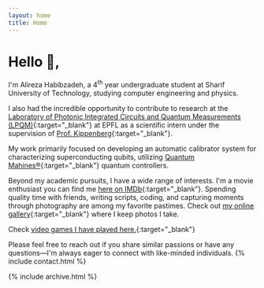 ```yaml
---
layout: home
title: Home
---
```


# Hello 👋,

I'm Alireza Habibzadeh, a 4<sup>th</sup> year undergraduate student at Sharif University of Technology, studying computer engineering and physics.

I also had the incredible opportunity to contribute to research at the
[Laboratory of Photonic Integrated Circuits and Quantum Measurements (LPQM)](https://www.epfl.ch/labs/k-lab/){:target="_blank"}
at EPFL as a scientific intern under the supervision of
[Prof.&nbsp;Kippenberg](https://scholar.google.com/citations?user=PRCbG2kAAAAJ){:target="_blank"}.

My work primarily focused on developing an automatic calibrator system for characterizing superconducting qubits, utilizing [Quantum Mahines&reg;](https://www.quantum-machines.co/){:target="_blank"} quantum controllers.

Beyond my academic pursuits, I have a wide range of interests. 
I'm a movie enthusiast you can find me [here on IMDb](https://www.imdb.com/user/ur56527251){:target="_blank"}. 
Spending quality time with friends, writing scripts, coding, and capturing moments through photography are among my favorite pastimes.
Check out 
[my online gallery](https://www.icloud.com/sharedalbum/#B0V532ODWroZNhH){:target="_blank"}
where I keep photos I take.

Check [video games I have played here.](https://alirezahabib.notion.site/ff364ab0105f4951ae92aeb9585519f6){:target="_blank"}

Please feel free to reach out if you share similar passions or have any questions—I'm always eager to connect with like-minded individuals.
{% include contact.html %}

{% include archive.html %}
